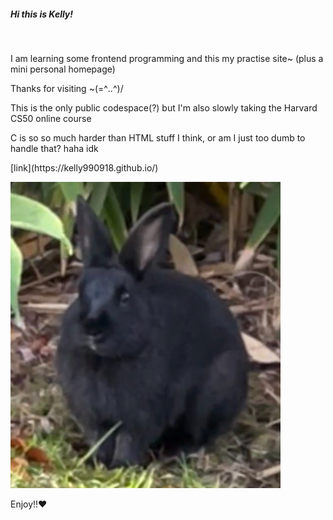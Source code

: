 ##### Hi this is Kelly!
<br>
<p>I am learning some frontend programming and this my practise site~ (plus a mini personal homepage)</p>
<p>Thanks for visiting ~(=^‥^)/</p>
<p>This is the only public codespace(?) but I'm also slowly taking the Harvard CS50 online course</p>
<p>C is so so much harder than HTML stuff I think, or am I just too dumb to handle that? haha idk</p>
[link](https://kelly990918.github.io/)

![A black rabbit](/images/readme.jpeg)

<p>Enjoy!!&#10084;</p>